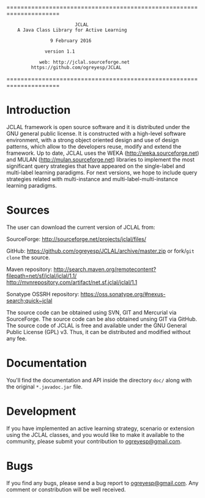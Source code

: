 =====================================================================
                                                                     
	                         JCLAL
		A Java Class Library for Active Learning 
                
		            9 February 2016

			      version 1.1
                                                                       		 
           	    web: http://jclal.sourceforge.net
			 https://github.com/ogreyesp/JCLAL          
=====================================================================

# Introduction

JCLAL framework is open source software and it is distributed under the GNU general public license. It is constructed with a high-level software environment, with a strong object oriented design and use of design patterns, which allow to the developers reuse, modify and extend the framework. Up to date, JCLAL uses the WEKA (http://weka.sourceforge.net) and MULAN (http://mulan.sourceforge.net) libraries to implement the most significant query strategies that have appeared on the single-label and multi-label learning paradigms. For next versions, we hope to include query strategies related with multi-instance and multi-label-multi-instance learning paradigms.

# Sources

The user can download the current version of JCLAL from:

 SourceForge: <http://sourceforge.net/projects/jclal/files/>

 GitHub: <https://github.com/ogreyesp/JCLAL/archive/master.zip> or fork/`git clone` the source.

 Maven repository: <http://search.maven.org/remotecontent?filepath=net/sf/jclal/jclal/1.1/>
		  <http://mvnrepository.com/artifact/net.sf.jclal/jclal/1.1>

 Sonatype OSSRH repository: <https://oss.sonatype.org/#nexus-search;quick~jclal>

The source code can be obtained using SVN, GIT and Mercurial via SourceForge. The source code can be also obtained unsing GIT via GitHub. The source code of JCLAL is free and available under the GNU General Public License (GPL) v3. Thus, it can be distributed and modified without any fee.

# Documentation

You'll find the documentation and API inside the directory `doc/` along with the original `*.javadoc.jar` file.

# Development

If you have implemented an active learning strategy, scenario or extension using the JCLAL classes, and you would like to make it available to the community, please submit your contribution to ogreyesp@gmail.com.

# Bugs

If you find any bugs, please send a bug report to ogreyesp@gmail.com. Any comment or constribution will be well received.
